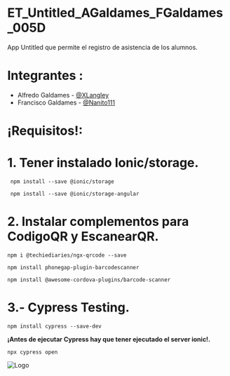# ET_Untitled_AGaldames_FGaldames_005D

  App Untitled que permite el registro de asistencia de los alumnos.

# Integrantes :

* Alfredo Galdames - [@XLangley](https://github.com/XLangley)
* Francisco Galdames - [@Nanito111](https://github.com/Nanito111)

# ¡Requisitos!:

# 1. Tener instalado Ionic/storage.

```
 npm install --save @ionic/storage
```

```
 npm install --save @ionic/storage-angular 
```

# 2. Instalar complementos para CodigoQR y EscanearQR.

```
npm i @techiediaries/ngx-qrcode --save
```

```
npm install phonegap-plugin-barcodescanner
```

```
npm install @awesome-cordova-plugins/barcode-scanner
```

# 3.- Cypress Testing.

```
npm install cypress --save-dev
```

**¡Antes de ejecutar Cypress hay que tener ejecutado el server ionic!.**

```
npx cypress open
```

![Logo](https://i.imgur.com/LdNQIvH.png)
